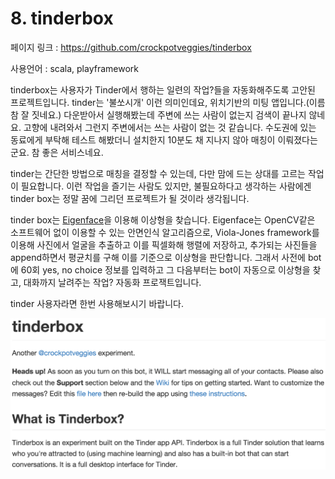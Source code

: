 # 8. tinderbox

페이지 링크 : https://github.com/crockpotveggies/tinderbox

사용언어 : scala, playframework

tinderbox는 사용자가 Tinder에서 행하는 일련의 작업?들을 자동화해주도록 고안된 프로젝트입니다. tinder는 '불쏘시개' 이런 의미인데요, 위치기반의 미팅 앱입니다.(이름 참 잘 짓네요.) 다운받아서 실행해봤는데 주변에 쓰는 사람이 없는지 검색이 끝나지 않네요. 고향에 내려와서 그런지 주변에서는 쓰는 사람이 없는 것 같습니다. 수도권에 있는 동료에게 부탁해 테스트 해봤더니 설치한지 10분도 채 지나지 않아 매칭이 이뤄졌다는 군요. 참 좋은 서비스네요.   

tinder는 간단한 방법으로 매칭을 결정할 수 있는데, 다만 맘에 드는 상대를 고르는 작업이 필요합니다. 이런 작업을 즐기는 사람도 있지만, 불필요하다고 생각하는 사람에겐 tinder box는 정말 꿈에 그리던 프로젝트가 될 것이라 생각됩니다.

tinder box는 [Eigenface](https://en.wikipedia.org/wiki/Eigenface)을 이용해 이상형을 찾습니다. Eigenface는 OpenCV같은 소프트웨어 없이 이용할 수 있는 안면인식 알고리즘으로, Viola-Jones framework를 이용해 사진에서 얼굴을 추출하고 이를 픽셀화해 행렬에 저장하고, 추가되는 사진들을 append하면서 평균치를 구해 이를 기준으로 이상형을 판단합니다. 그래서 사전에 bot에 60회 yes, no choice 정보를 입력하고 그 다음부터는 bot이 자동으로 이상형을 찾고, 대화까지 날려주는 작업? 자동화 프로잭트입니다.  

tinder 사용자라면 한번 사용해보시기 바랍니다. 

![이미지1](../img/003-08.png)